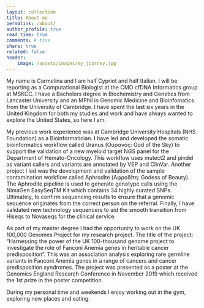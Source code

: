 ```yaml
---
layout: collection
title: About me
permalink: /about/
author_profile: true
read_time: true
comments: # true
share: true
related: false
header:
    image: /assets/images/my_journey.jpg
---
```


My name is Carmelina and I am half Cypriot and half Italian. I will be reporting as a Computational Biologist at the CMO cfDNA Informatics group at MSKCC. I have a Bachelors degree in Biochemistry and Genetics from Lancaster University and an MPhil in Genomic Medicine and Bioinfomatics from the University of Cambridge. I have spent the last six years in the United Kingdom for both my studies and work and have always wanted to explore the United States, so here I am.

My previous work experience was at Cambridge University Hospitals (NHS Foundation) as a Bioinformatician. I have led and developed the somatic bioinformatics workflow called Uranus (Ουρανός: God of the Sky) to support the validation of a new myeloid target NGS panel for the Department of Hemato-Oncology. This workflow uses mutect2 and pindel as variant callers and variants are annotated by VEP and ClinVar. Another project I led was the development and validation of the sample contamination workflow called Aphrodite (Αφροδίτη: Godess of Beauty). The Aphrodite pipeline is used to generate genotype calls using the NimaGen EasySeqTM Kit which contains 34 highly curated SNPs. Ultimately, to confirm sequencing results to ensure that a genomic sequence originates from the correct person on the referral. Finally, I have validated new technology sequencers to aid the smooth transition from Hiseqs to Novaseqs for the clinical service.

As part of my master degree I had the opportunity to work on the UK 100,000 Genomes Project for my research project. The title of the project; “Harnessing the power of the UK 100-thousand genome project to investigate the role of Fanconi Anemia genes in heritable cancer predisposition”. This was an association analysis exploring rare germline variants in Fanconi Anemia genes in a range of cancers and cancer predisposition syndromes. The project was presented as a poster at the Genomics England Research Conference in November 2019 which received the 1st prize in the poster competition.

During my personal time and weekends I enjoy working out in the gym, exploring new places and eating.
